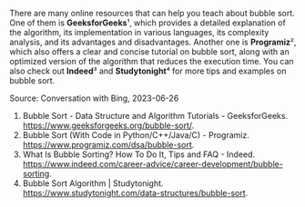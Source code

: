 There are many online resources that can help you teach about bubble sort. One of them is **GeeksforGeeks**¹, which provides a detailed explanation of the algorithm, its implementation in various languages, its complexity analysis, and its advantages and disadvantages. Another one is **Programiz**², which also offers a clear and concise tutorial on bubble sort, along with an optimized version of the algorithm that reduces the execution time. You can also check out **Indeed**³ and **Studytonight**⁴ for more tips and examples on bubble sort.

Source: Conversation with Bing, 2023-06-26
1. Bubble Sort - Data Structure and Algorithm Tutorials - GeeksforGeeks. https://www.geeksforgeeks.org/bubble-sort/.
2. Bubble Sort (With Code in Python/C++/Java/C) - Programiz. https://www.programiz.com/dsa/bubble-sort.
3. What Is Bubble Sorting? How To Do It, Tips and FAQ - Indeed. https://www.indeed.com/career-advice/career-development/bubble-sorting.
4. Bubble Sort Algorithm | Studytonight. https://www.studytonight.com/data-structures/bubble-sort.